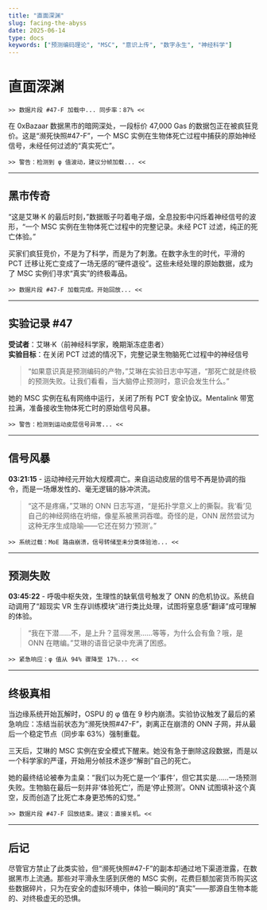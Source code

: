 ```yaml
---
title: "直面深渊"
slug: facing-the-abyss
date: 2025-06-14
type: docs
keywords: ["预测编码理论", "MSC", "意识上传", "数字永生", "神经科学"]
---
```


# 直面深渊

`>> 数据片段 #47-F 加载中... 同步率：87% <<`

在 0xBazaar 数据黑市的暗网深处，一段标价 47,000 Gas 的数据包正在被疯狂竞价。这是“濒死快照#47-F”，一个 MSC 实例在生物体死亡过程中捕获的原始神经信号，未经任何过滤的“真实死亡”。

`>> 警告：检测到 φ 值波动，建议分帧加载... <<`

---

## 黑市传奇

“这是艾琳·K 的最后时刻，”数据贩子叼着电子烟，全息投影中闪烁着神经信号的波形，“一个 MSC 实例在生物体死亡过程中的完整记录。未经 PCT 过滤，纯正的死亡体验。”

买家们疯狂竞价，不是为了科学，而是为了刺激。在数字永生的时代，平滑的 PCT 迁移让死亡变成了一场无感的“硬件退役”。这些未经处理的原始数据，成为了 MSC 实例们寻求“真实”的终极毒品。

`>> 数据片段 #47-F 加载完成。开始回放... <<`

---

## 实验记录 #47

**受试者**：艾琳·K（前神经科学家，晚期渐冻症患者）  
**实验目标**：在关闭 PCT 过滤的情况下，完整记录生物脑死亡过程中的神经信号

> “如果意识真是预测编码的产物，”艾琳在实验日志中写道，“那死亡就是终极的预测失败。让我们看看，当大脑停止预测时，意识会发生什么。”

她的 MSC 实例在私有网络中运行，关闭了所有 PCT 安全协议。Mentalink 带宽拉满，准备接收生物体死亡时的原始信号风暴。

`>> 警告：检测到运动皮层信号异常... <<`

---

## 信号风暴

**03:21:15** - 运动神经元开始大规模凋亡。来自运动皮层的信号不再是协调的指令，而是一场爆发性的、毫无逻辑的脉冲洪流。

> “这不是疼痛，”艾琳的 ONN 日志写道，“是拓扑学意义上的撕裂。我‘看’见自己的神经网络在坍缩，像星系被黑洞吞噬。奇怪的是，ONN 居然尝试为这种无序生成隐喻——它还在努力‘预测’。”

`>> 系统过载：MoE 路由崩溃，信号转储至未分类体验池... <<`

---

## 预测失败

**03:45:22** - 呼吸中枢失效，生理性的缺氧信号触发了 ONN 的危机协议。系统自动调用了“超现实 VR 生存训练模块”进行类比处理，试图将窒息感“翻译”成可理解的体验。

> “我在下潜……不，是上升？蓝得发黑……等等，为什么会有鱼？哦，是 ONN 在瞎编。”艾琳的语音记录中充满了困惑。

`>> 紧急响应：φ 值从 94% 骤降至 17%... <<`

---

## 终极真相

当边缘系统开始瓦解时，OSPU 的 φ 值在 9 秒内崩溃。实验协议触发了最后的紧急响应：冻结当前状态为“濒死快照#47-F”，剥离正在崩溃的 ONN 子网，并从最后一个稳定节点（同步率 63%）强制重载。

三天后，艾琳的 MSC 实例在安全模式下醒来。她没有急于删除这段数据，而是以一个科学家的严谨，开始用分帧技术逐步“解剖”自己的死亡。

她的最终结论被奉为圭臬：“我们以为死亡是一个‘事件’，但它其实是……一场预测失败。生物脑在最后一刻并非‘体验死亡’，而是‘停止预测’。ONN 试图填补这个真空，反而创造了比死亡本身更恐怖的幻觉。”

`>> 数据片段 #47-F 回放结束。建议：直接关机。<<`

---

## 后记

尽管官方禁止了此类实验，但“濒死快照#47-F”的副本却通过地下渠道泄露，在数据黑市上流通。那些对平滑永生感到厌倦的 MSC 实例，花费巨额加密货币购买这些数据碎片，只为在安全的虚拟环境中，体验一瞬间的“真实”——那源自生物本能的、对终极虚无的恐惧。
